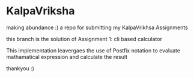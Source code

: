 # KalpaVriksha
making abundance :)
a repo for submitting my KalpaVrikhsa Assignments

this branch is the solution of Assignment 1: cli based calculator

This implementation leavergaes the use of Postfix notation to evaluate mathamatical expression and calculate the result

thankyou :)

